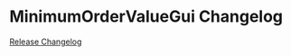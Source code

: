 # MinimumOrderValueGui Changelog

[Release Changelog](https://github.com/spryker/minimum-order-value-gui/releases)
